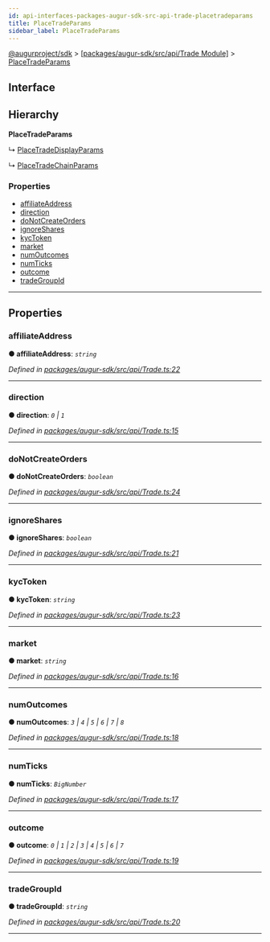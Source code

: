 ```yaml
---
id: api-interfaces-packages-augur-sdk-src-api-trade-placetradeparams
title: PlaceTradeParams
sidebar_label: PlaceTradeParams
---
```


[@augurproject/sdk](api-readme.md) > [[packages/augur-sdk/src/api/Trade Module]](api-modules-packages-augur-sdk-src-api-trade-module.md) > [PlaceTradeParams](api-interfaces-packages-augur-sdk-src-api-trade-placetradeparams.md)

## Interface

## Hierarchy

**PlaceTradeParams**

↳  [PlaceTradeDisplayParams](api-interfaces-packages-augur-sdk-src-api-trade-placetradedisplayparams.md)

↳  [PlaceTradeChainParams](api-interfaces-packages-augur-sdk-src-api-trade-placetradechainparams.md)

### Properties

* [affiliateAddress](api-interfaces-packages-augur-sdk-src-api-trade-placetradeparams.md#affiliateaddress)
* [direction](api-interfaces-packages-augur-sdk-src-api-trade-placetradeparams.md#direction)
* [doNotCreateOrders](api-interfaces-packages-augur-sdk-src-api-trade-placetradeparams.md#donotcreateorders)
* [ignoreShares](api-interfaces-packages-augur-sdk-src-api-trade-placetradeparams.md#ignoreshares)
* [kycToken](api-interfaces-packages-augur-sdk-src-api-trade-placetradeparams.md#kyctoken)
* [market](api-interfaces-packages-augur-sdk-src-api-trade-placetradeparams.md#market)
* [numOutcomes](api-interfaces-packages-augur-sdk-src-api-trade-placetradeparams.md#numoutcomes)
* [numTicks](api-interfaces-packages-augur-sdk-src-api-trade-placetradeparams.md#numticks)
* [outcome](api-interfaces-packages-augur-sdk-src-api-trade-placetradeparams.md#outcome)
* [tradeGroupId](api-interfaces-packages-augur-sdk-src-api-trade-placetradeparams.md#tradegroupid)

---

## Properties

<a id="affiliateaddress"></a>

###  affiliateAddress

**● affiliateAddress**: *`string`*

*Defined in [packages/augur-sdk/src/api/Trade.ts:22](https://github.com/AugurProject/augur/blob/27cf7214d2/packages/augur-sdk/src/api/Trade.ts#L22)*

___
<a id="direction"></a>

###  direction

**● direction**: *`0` \| `1`*

*Defined in [packages/augur-sdk/src/api/Trade.ts:15](https://github.com/AugurProject/augur/blob/27cf7214d2/packages/augur-sdk/src/api/Trade.ts#L15)*

___
<a id="donotcreateorders"></a>

###  doNotCreateOrders

**● doNotCreateOrders**: *`boolean`*

*Defined in [packages/augur-sdk/src/api/Trade.ts:24](https://github.com/AugurProject/augur/blob/27cf7214d2/packages/augur-sdk/src/api/Trade.ts#L24)*

___
<a id="ignoreshares"></a>

###  ignoreShares

**● ignoreShares**: *`boolean`*

*Defined in [packages/augur-sdk/src/api/Trade.ts:21](https://github.com/AugurProject/augur/blob/27cf7214d2/packages/augur-sdk/src/api/Trade.ts#L21)*

___
<a id="kyctoken"></a>

###  kycToken

**● kycToken**: *`string`*

*Defined in [packages/augur-sdk/src/api/Trade.ts:23](https://github.com/AugurProject/augur/blob/27cf7214d2/packages/augur-sdk/src/api/Trade.ts#L23)*

___
<a id="market"></a>

###  market

**● market**: *`string`*

*Defined in [packages/augur-sdk/src/api/Trade.ts:16](https://github.com/AugurProject/augur/blob/27cf7214d2/packages/augur-sdk/src/api/Trade.ts#L16)*

___
<a id="numoutcomes"></a>

###  numOutcomes

**● numOutcomes**: *`3` \| `4` \| `5` \| `6` \| `7` \| `8`*

*Defined in [packages/augur-sdk/src/api/Trade.ts:18](https://github.com/AugurProject/augur/blob/27cf7214d2/packages/augur-sdk/src/api/Trade.ts#L18)*

___
<a id="numticks"></a>

###  numTicks

**● numTicks**: *`BigNumber`*

*Defined in [packages/augur-sdk/src/api/Trade.ts:17](https://github.com/AugurProject/augur/blob/27cf7214d2/packages/augur-sdk/src/api/Trade.ts#L17)*

___
<a id="outcome"></a>

###  outcome

**● outcome**: *`0` \| `1` \| `2` \| `3` \| `4` \| `5` \| `6` \| `7`*

*Defined in [packages/augur-sdk/src/api/Trade.ts:19](https://github.com/AugurProject/augur/blob/27cf7214d2/packages/augur-sdk/src/api/Trade.ts#L19)*

___
<a id="tradegroupid"></a>

###  tradeGroupId

**● tradeGroupId**: *`string`*

*Defined in [packages/augur-sdk/src/api/Trade.ts:20](https://github.com/AugurProject/augur/blob/27cf7214d2/packages/augur-sdk/src/api/Trade.ts#L20)*

___


